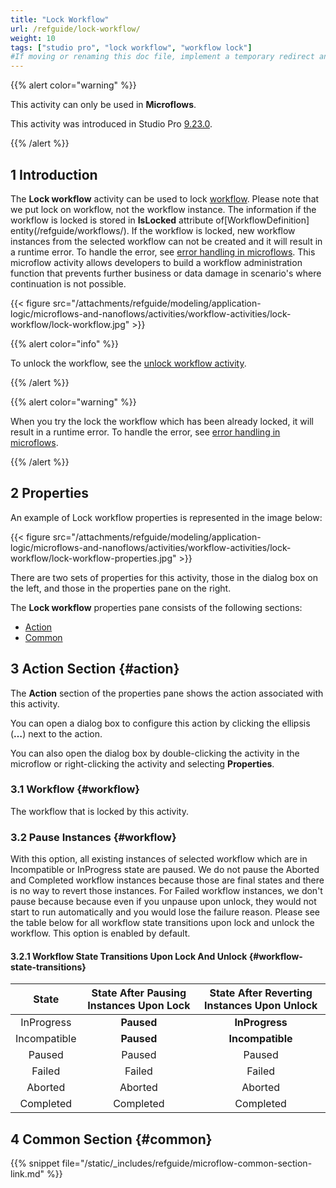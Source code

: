 ```yaml
---
title: "Lock Workflow"
url: /refguide/lock-workflow/
weight: 10
tags: ["studio pro", "lock workflow", "workflow lock"]
#If moving or renaming this doc file, implement a temporary redirect and let the respective team know they should update the URL in the product. See Mapping to Products for more details.
---
```


{{% alert color="warning" %}}

This activity can only be used in **Microflows**.

This activity was introduced in Studio Pro [9.23.0](/releasenotes/studio-pro/9.23/#9230).

{{% /alert %}}

## 1 Introduction

The **Lock workflow** activity can be used to lock [workflow](/refguide/workflows/). 
Please note that we put lock on workflow, not the workflow instance.
The information if the workflow is locked is stored in **IsLocked** attribute of[WorkflowDefinition] entity(/refguide/workflows/).
If the workflow is locked, new workflow instances from the selected workflow can not be created and it will result in a runtime error. To handle the error, see [error handling in microflows](/refguide/error-handling-in-microflows/).
This microflow activity allows developers to build a workflow administration function that prevents further business or data damage in scenario's where continuation is not possible.

{{< figure src="/attachments/refguide/modeling/application-logic/microflows-and-nanoflows/activities/workflow-activities/lock-workflow/lock-workflow.jpg" >}}

{{% alert color="info" %}}

To unlock the workflow, see the [unlock workflow activity](/refguide/unlock-workflow/).

{{% /alert %}}

{{% alert color="warning" %}} 

When you try the lock the workflow which has been already locked, it will result in a runtime error. To handle the error, see [error handling in microflows](/refguide/error-handling-in-microflows/).

{{% /alert %}}

## 2 Properties

An example of Lock workflow properties is represented in the image below:

{{< figure src="/attachments/refguide/modeling/application-logic/microflows-and-nanoflows/activities/workflow-activities/lock-workflow/lock-workflow-properties.jpg" >}}

There are two sets of properties for this activity, those in the dialog box on the left, and those in the properties pane on the right.

The **Lock workflow** properties pane consists of the following sections:

* [Action](#action)
* [Common](#common)

## 3 Action Section {#action}

The **Action** section of the properties pane shows the action associated with this activity.

You can open a dialog box to configure this action by clicking the ellipsis (**…**) next to the action.

You can also open the dialog box by double-clicking the activity in the microflow or right-clicking the activity and selecting **Properties**.

### 3.1 Workflow {#workflow}

The workflow that is locked by this activity. 

### 3.2 Pause Instances {#workflow}

With this option, all existing instances of selected workflow which are in Incompatible or InProgress state are paused.
We do not pause the Aborted and Completed workflow instances because those are final states and there is no way to revert those instances.
For Failed workflow instances, we don't pause because because even if you unpause upon unlock, they would not start to run automatically and you would lose the failure reason.
Please see the table below for all workflow state transitions upon lock and unlock the workflow.
This option is enabled by default.

#### 3.2.1 Workflow State Transitions Upon Lock And Unlock {#workflow-state-transitions}
| State | State After Pausing Instances Upon Lock | State After Reverting Instances Upon Unlock |
| :----: | :----: | :----: |
| InProgress | **Paused** | **InProgress** |
| Incompatible | **Paused** | **Incompatible** |
| Paused | Paused | Paused |
| Failed | Failed | Failed |
| Aborted | Aborted | Aborted |
| Completed | Completed | Completed |


## 4 Common Section {#common}

{{% snippet file="/static/_includes/refguide/microflow-common-section-link.md" %}}
